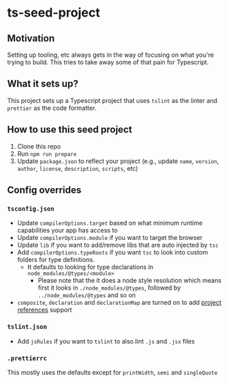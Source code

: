 # ts-seed-project

## Motivation

Setting up tooling, etc always gets in the way of focusing on what you're trying to build.
This tries to take away some of that pain for Typescript.

## What it sets up?

This project sets up a Typescript project that uses `tslint` as the linter and `prettier` as the code formatter.

## How to use this seed project

1. Clone this repo
2. Run `npm run prepare`
3. Update `package.json` to reflect your project (e.g., update `name`, `version`, `author`, `license`, `description`, `scripts`, etc)

## Config overrides

### `tsconfig.json`

- Update `compilerOptions.target` based on what minimum runtime capabilities your app has access to
- Update `compilerOptions.module` if you want to target the browser
- Update `lib` if you want to add/remove libs that are auto injected by `tsc`
- Add `compilerOptions.typeRoots` if you want `tsc` to look into custom folders for type definitions.
  - It defaults to looking for type declarations in `node_modules/@types/<module>`
      - Please note that the it does a node style resolution which means first it looks in `./node_modules/@types`, followed by `../node_modules/@types` and so on
- `composite`, `declaration` and `declarationMap` are turned on to add [project references](https://www.typescriptlang.org/docs/handbook/project-references.html) support

### `tslint.json`

- Add `jsRules` if you want to `tslint` to also lint `.js` and `.jsx` files

### `.prettierrc`

This mostly uses the defaults except for `printWidth`, `semi` and `singleQuote`
